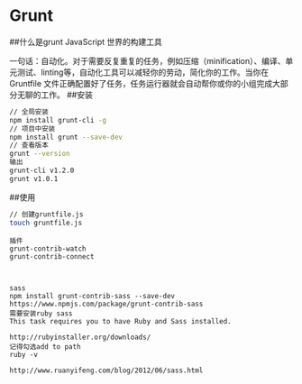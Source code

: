 # Grunt

##什么是grunt
JavaScript 世界的构建工具

一句话：自动化。对于需要反复重复的任务，例如压缩（minification）、编译、单元测试、linting等，自动化工具可以减轻你的劳动，简化你的工作。当你在 Gruntfile 文件正确配置好了任务，任务运行器就会自动帮你或你的小组完成大部分无聊的工作。
##安装
~~~sh
// 全局安装
npm install grunt-cli -g
// 项目中安装
npm install grunt --save-dev
// 查看版本
grunt --version
输出
grunt-cli v1.2.0
grunt v1.0.1
~~~
##使用
~~~sh
// 创建gruntfile.js
touch gruntfile.js
~~~

    插件
    grunt-contrib-watch
    grunt-contrib-connect



    sass
    npm install grunt-contrib-sass --save-dev
    https://www.npmjs.com/package/grunt-contrib-sass
    需要安装ruby sass
	This task requires you to have Ruby and Sass installed. 

	http://rubyinstaller.org/downloads/
	记得勾选add to path
	ruby -v

	http://www.ruanyifeng.com/blog/2012/06/sass.html




